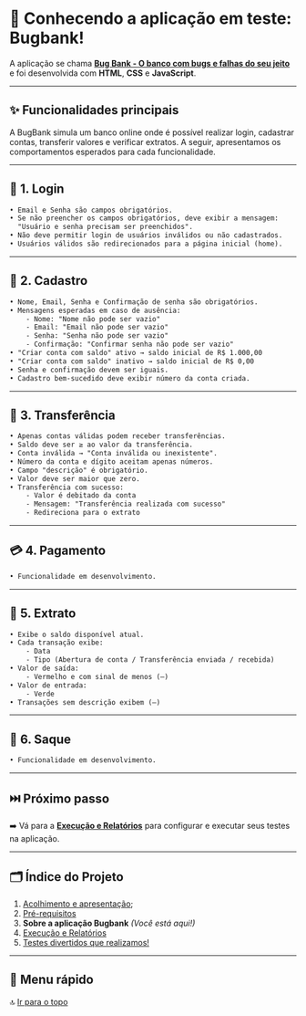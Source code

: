 # 🚀 Conhecendo a aplicação em teste: **Bugbank!**


A aplicação se chama [**Bug Bank - O banco com bugs e falhas do seu jeito**](https://github.com/jhonatasmatos/bugbank-ui) e foi desenvolvida com **HTML**, **CSS** e **JavaScript**.

---

## ✨ Funcionalidades principais

A BugBank simula um banco online onde é possível realizar login, cadastrar contas, transferir valores e verificar extratos. A seguir, apresentamos os comportamentos esperados para cada funcionalidade.

---

## 🔐 1. Login

```diff
• Email e Senha são campos obrigatórios.
• Se não preencher os campos obrigatórios, deve exibir a mensagem:
  "Usuário e senha precisam ser preenchidos".
• Não deve permitir login de usuários inválidos ou não cadastrados.
• Usuários válidos são redirecionados para a página inicial (home).
```

---

## 📝 2. Cadastro

```diff
• Nome, Email, Senha e Confirmação de senha são obrigatórios.
• Mensagens esperadas em caso de ausência:
    - Nome: "Nome não pode ser vazio"
    - Email: "Email não pode ser vazio"
    - Senha: "Senha não pode ser vazio"
    - Confirmação: "Confirmar senha não pode ser vazio"
• "Criar conta com saldo" ativo → saldo inicial de R$ 1.000,00
• "Criar conta com saldo" inativo → saldo inicial de R$ 0,00
• Senha e confirmação devem ser iguais.
• Cadastro bem-sucedido deve exibir número da conta criada.
```

---

## 💸 3. Transferência

```diff
• Apenas contas válidas podem receber transferências.
• Saldo deve ser ≥ ao valor da transferência.
• Conta inválida → "Conta inválida ou inexistente".
• Número da conta e dígito aceitam apenas números.
• Campo "descrição" é obrigatório.
• Valor deve ser maior que zero.
• Transferência com sucesso:
    - Valor é debitado da conta
    - Mensagem: "Transferência realizada com sucesso"
    - Redireciona para o extrato
```

---

## 💳 4. Pagamento

```diff
• Funcionalidade em desenvolvimento.
```

---

## 📄 5. Extrato

```diff
• Exibe o saldo disponível atual.
• Cada transação exibe:
    - Data
    - Tipo (Abertura de conta / Transferência enviada / recebida)
• Valor de saída:
    - Vermelho e com sinal de menos (–)
• Valor de entrada:
    - Verde
• Transações sem descrição exibem (–)
```

---

## 🏧 6. Saque

```diff
• Funcionalidade em desenvolvimento.
```

---

## ⏭️ Próximo passo

➡️ Vá para a [**Execução e Relatórios**](execute.md) para configurar e executar seus testes na aplicação.

---

## 🗂️ Índice do Projeto

1. [Acolhimento e apresentação](../readme.md);
2. [Pré-requisitos](requisitos.md)  
3. **Sobre a aplicação Bugbank**  *(Você está aqui!)* 
4. [Execução e Relatórios](execute.md)  
5. [Testes divertidos que realizamos!](execute.md#index)

---

## 🧭 Menu rápido

🔝 [Ir para o topo](#top)
